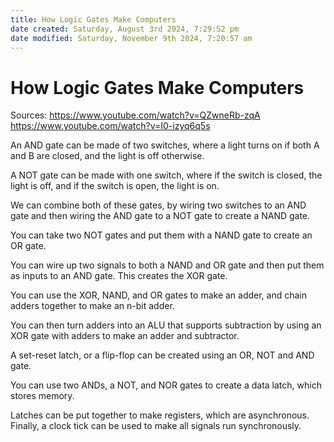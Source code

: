```yaml
---
title: How Logic Gates Make Computers
date created: Saturday, August 3rd 2024, 7:29:52 pm
date modified: Saturday, November 9th 2024, 7:20:57 am
---
```

# How Logic Gates Make Computers

Sources:  <https://www.youtube.com/watch?v=QZwneRb-zqA>
<https://www.youtube.com/watch?v=I0-izyq6q5s>


An AND gate can be made of two switches, where a light turns on if both
A and B are closed, and the light is off otherwise.

A NOT gate can be made with one switch, where if the switch is closed,
the light is off, and if the switch is open, the light is on.

We can combine both of these gates, by wiring two switches to an AND
gate and then wiring the AND gate to a NOT gate to create a NAND gate.

You can take two NOT gates and put them with a NAND gate to create an OR
gate.

You can wire up two signals to both a NAND and OR gate and then put them
as inputs to an AND gate. This creates the XOR gate.

You can use the XOR, NAND, and OR gates to make an adder, and chain
adders together to make an n-bit adder.

You can then turn adders into an ALU that supports subtraction by using
an XOR gate with adders to make an adder and subtractor.

A set-reset latch, or a flip-flop can be created using an OR, NOT and
AND gate.

You can use two ANDs, a NOT, and NOR gates to create a data latch, which
stores memory.

Latches can be put together to make registers, which are asynchronous.
Finally, a clock tick can be used to make all signals run synchronously.

